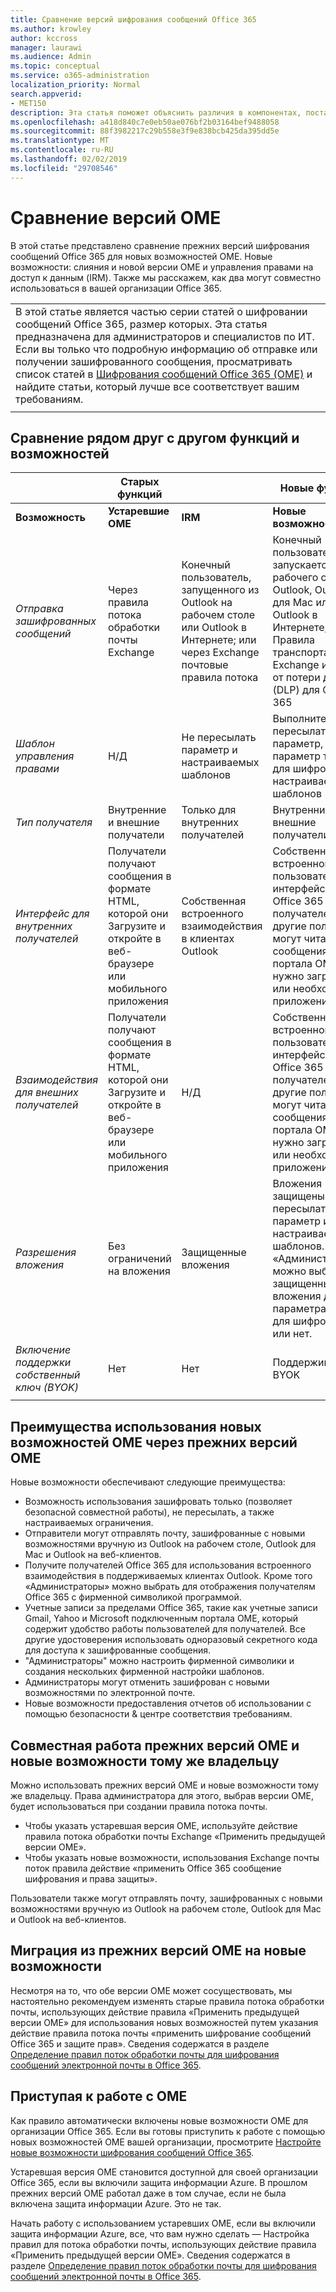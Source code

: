 ```yaml
---
title: Сравнение версий шифрования сообщений Office 365
ms.author: krowley
author: kccross
manager: laurawi
ms.audience: Admin
ms.topic: conceptual
ms.service: o365-administration
localization_priority: Normal
search.appverid:
- MET150
description: Эта статья поможет объяснить различия в компонентах, поставляемой с различными версиями шифрования сообщений Office 365 также как два по-прежнему работают вместе.
ms.openlocfilehash: a418d840c7e0eb50ae076bf2b03164bef9488058
ms.sourcegitcommit: 88f3982217c29b558e3f9e838bcb425da395dd5e
ms.translationtype: MT
ms.contentlocale: ru-RU
ms.lasthandoff: 02/02/2019
ms.locfileid: "29708546"
---
```

# <a name="compare-versions-of-ome"></a>Сравнение версий OME

В этой статье представлено сравнение прежних версий шифрования сообщений Office 365 для новых возможностей OME. Новые возможности: слияния и новой версии OME и управления правами на доступ к данным (IRM). Также мы расскажем, как два могут совместно использоваться в вашей организации Office 365.

||
|:-----|
|В этой статье является частью серии статей о шифровании сообщений Office 365, размер которых. Эта статья предназначена для администраторов и специалистов по ИТ. Если вы только что подробную информацию об отправке или получении зашифрованного сообщения, просматривать список статей в [Шифрования сообщений Office 365 (OME)](ome.md) и найдите статьи, который лучше все соответствует вашим требованиям. |
||

## <a name="side-by-side-comparison-of-features-and-capabilities"></a>Сравнение рядом друг с другом функций и возможностей

|                                   |Старых функций       |                   |Новые функции              |
|-----------------------------------|-------------------|-------------------|--------------------------|
|**Возможность**                     | **Устаревшие OME**    | **IRM**           | **Новые возможности OME** |
|*Отправка зашифрованных сообщений*        |Через правила потока обработки почты Exchange|Конечный пользователь, запущенного из Outlook на рабочем столе или Outlook в Интернете; или через Exchange почтовые правила потока|Конечный пользователь, запускается с рабочего стола Outlook, Outlook для Mac или Outlook в Интернете; Правила транспорта Exchange и защита от потери данных (DLP) для Office 365|
|*Шаблон управления правами*       |   Н/Д      |Не пересылать параметр и настраиваемых шаблонов|Выполните не пересылать параметр, параметр только для шифрования и настраиваемых шаблонов|
|*Тип получателя*                   |Внутренние и внешние получатели|Только для внутренних получателей         |Внутренние и внешние получатели|
|*Интерфейс для внутренних получателей*|Получатели получают сообщения в формате HTML, которой они Загрузите и откройте в веб-браузере или мобильного приложения|Собственная встроенного взаимодействия в клиентах Outlook|Собственная встроенного пользовательского интерфейса для Office 365 получателей. Все другие получатели могут читать сообщения из портала OME (не нужно загружать или необходимое приложение).|
|*Взаимодействия для внешних получателей*|Получатели получают сообщения в формате HTML, которой они Загрузите и откройте в веб-браузере или мобильного приложения|Н/Д|Собственная встроенного пользовательского интерфейса для Office 365 получателей. Все другие получатели могут читать сообщения из портала OME (не нужно загружать или необходимое приложение).|
|*Разрешения вложения*           |Без ограничений на вложения|Защищенные вложения|Вложения защищены не пересылать параметр и настраиваемых шаблонов. «Администраторы» можно выбрать защищенные вложения для параметра только для шифрования или нет.|
|*Включение поддержки собственный ключ (BYOK)*|Нет                |Нет               |Поддерживаемые BYOK          |
||

## <a name="advantages-of-using-the-new-ome-capabilities-over-legacy-ome"></a>Преимущества использования новых возможностей OME через прежних версий OME

Новые возможности обеспечивают следующие преимущества:

- Возможность использования зашифровать только (позволяет безопасной совместной работы), не пересылать, а также настраиваемых ограничения.
- Отправители могут отправлять почту, зашифрованные с новыми возможностями вручную из Outlook на рабочем столе, Outlook для Mac и Outlook на веб-клиентов.
- Получите получателей Office 365 для использования встроенного взаимодействия в поддерживаемых клиентах Outlook. Кроме того «Администраторы» можно выбрать для отображения получателям Office 365 с фирменной символикой программой.
- Учетные записи за пределами Office 365, такие как учетные записи Gmail, Yahoo и Microsoft подключенным портала OME, который содержит удобство работы пользователей для получателей. Все другие удостоверения использовать одноразовый секретного кода для доступа к зашифрованные сообщения.
- "Администраторы" можно настроить фирменной символики и создания нескольких фирменной настройки шаблонов.
- Администраторы могут отменить зашифрован с новыми возможностями по электронной почте.
- Новые возможности предоставления отчетов об использовании с помощью безопасности &amp; центре соответствия требованиям.

## <a name="coexistence-of-legacy-ome-and-the-new-capabilities-in-the-same-tenant"></a>Совместная работа прежних версий OME и новые возможности тому же владельцу

Можно использовать прежних версий OME и новые возможности тому же владельцу. Права администратора для этого, выбрав версии OME, будет использоваться при создании правила потока почты.

- Чтобы указать устаревшая версия OME, используйте действие правила потока обработки почты Exchange «Применить предыдущей версии OME».
- Чтобы указать новые возможности, использования Exchange почты поток правила действие «применить Office 365 сообщение шифрования и права защиты».

Пользователи также могут отправлять почту, зашифрованных с новыми возможностями вручную из Outlook на рабочем столе, Outlook для Mac и Outlook на веб-клиентов.

## <a name="migrating-from-legacy-ome-to-the-new-capabilities"></a>Миграция из прежних версий OME на новые возможности

Несмотря на то, что обе версии OME может сосуществовать, мы настоятельно рекомендуем изменять старые правила потока обработки почты, использующих действие правила «Применить предыдущей версии OME» для использования новых возможностей путем указания действие правила потока почты «применить шифрование сообщений Office 365 и защите прав». Сведения содержатся в разделе [Определение правил поток обработки почты для шифрования сообщений электронной почты в Office 365](define-mail-flow-rules-to-encrypt-email.md).

## <a name="getting-started-with-ome"></a>Приступая к работе с OME

Как правило автоматически включены новые возможности OME для организации Office 365. Если вы готовы приступить к работе с помощью новых возможностей OME вашей организации, просмотрите [Настройте новые возможности шифрования сообщений Office 365](set-up-new-message-encryption-capabilities.md).

Устаревшая версия OME становится доступной для своей организации Office 365, если вы включили защита информации Azure. В прошлом прежних версий OME работал даже в том случае, если не была включена защита информации Azure. Это не так.

Начать работу с использованием устаревших OME, если вы включили защита информации Azure, все, что вам нужно сделать — Настройка правил для потока обработки почты, использующих действие правила «Применить предыдущей версии OME». Сведения содержатся в разделе [Определение правил поток обработки почты для шифрования сообщений электронной почты в Office 365](define-mail-flow-rules-to-encrypt-email.md).